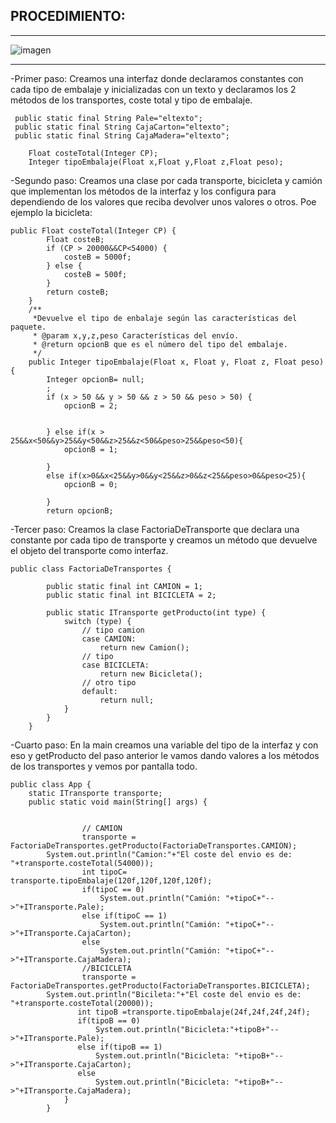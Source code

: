 ## PROCEDIMIENTO:

---

![imagen](https://headerfiles.com/assets/images/featured/factory.jpg)

---


-Primer paso: Creamos una interfaz donde declaramos constantes con 
cada tipo de embalaje y inicializadas con un texto y declaramos los 2 métodos de los transportes,
coste total y tipo de embalaje.

```
 public static final String Pale="eltexto";
 public static final String CajaCarton="eltexto";
 public static final String CajaMadera="eltexto";

    Float costeTotal(Integer CP);
    Integer tipoEmbalaje(Float x,Float y,Float z,Float peso);
```
-Segundo paso: Creamos una clase por cada transporte, bicicleta y
camión que implementan los métodos de la interfaz y
los configura para dependiendo de los valores que reciba devolver
unos valores o otros.
Poe ejemplo la bicicleta:
```
public Float costeTotal(Integer CP) {
        Float costeB;
        if (CP > 20000&&CP<54000) {
            costeB = 5000f;
        } else {
            costeB = 500f;
        }
        return costeB;
    }
    /**
     *Devuelve el tipo de enbalaje según las características del paquete.
     * @param x,y,z,peso Características del envío.
     * @return opcionB que es el número del tipo del embalaje.
     */
    public Integer tipoEmbalaje(Float x, Float y, Float z, Float peso) {
        Integer opcionB= null;
        ;
        if (x > 50 && y > 50 && z > 50 && peso > 50) {
            opcionB = 2;


        } else if(x > 25&&x<50&&y>25&&y<50&&z>25&&z<50&&peso>25&&peso<50){
            opcionB = 1;

        }
        else if(x>0&&x<25&&y>0&&y<25&&z>0&&z<25&&peso>0&&peso<25){
            opcionB = 0;

        }
        return opcionB;

```

-Tercer paso: Creamos la clase FactoriaDeTransporte que declara una constante por cada
tipo de transporte y creamos un método que devuelve el objeto del transporte como
interfaz.
```
public class FactoriaDeTransportes {

        public static final int CAMION = 1;
        public static final int BICICLETA = 2;
       
        public static ITransporte getProducto(int type) {
            switch (type) {
                // tipo camion
                case CAMION:
                    return new Camion();
                // tipo
                case BICICLETA:
                    return new Bicicleta();
                // otro tipo
                default:
                    return null;
            }
        }
    }

```
-Cuarto paso: En la main creamos una variable del tipo de la interfaz y con eso y 
getProducto del paso anterior le vamos dando valores a los métodos de los transportes
y vemos por pantalla todo.
```
public class App {
    static ITransporte transporte;
    public static void main(String[] args) {


                // CAMION
                transporte = FactoriaDeTransportes.getProducto(FactoriaDeTransportes.CAMION);
        System.out.println("Camion:"+"El coste del envio es de: "+transporte.costeTotal(54000));
                int tipoC= transporte.tipoEmbalaje(120f,120f,120f,120f);
                if(tipoC == 0)
                    System.out.println("Camión: "+tipoC+"-->"+ITransporte.Pale);
                else if(tipoC == 1)
                    System.out.println("Camión: "+tipoC+"-->"+ITransporte.CajaCarton);
                else
                    System.out.println("Camión: "+tipoC+"-->"+ITransporte.CajaMadera);
                //BICICLETA
                transporte = FactoriaDeTransportes.getProducto(FactoriaDeTransportes.BICICLETA);
        System.out.println("Bicileta:"+"El coste del envio es de: "+transporte.costeTotal(20000));
               int tipoB =transporte.tipoEmbalaje(24f,24f,24f,24f);
               if(tipoB == 0)
                   System.out.println("Bicicleta:"+tipoB+"-->"+ITransporte.Pale);
               else if(tipoB == 1)
                   System.out.println("Bicicleta: "+tipoB+"-->"+ITransporte.CajaCarton);
               else
                   System.out.println("Bicicleta: "+tipoB+"-->"+ITransporte.CajaMadera);
            }
        }


```